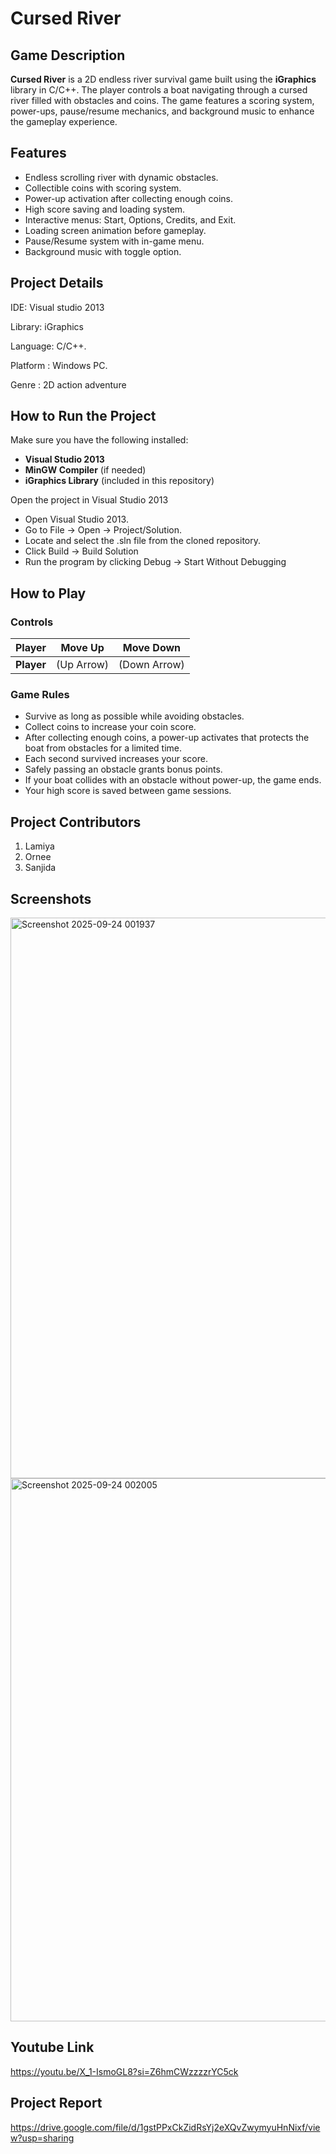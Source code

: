 # Cursed River

## Game Description

**Cursed River** is a 2D endless river survival game built using the **iGraphics** library in C/C++. The player controls a boat navigating through a cursed river filled with obstacles and coins. The game features a scoring system, power-ups, pause/resume mechanics, and background music to enhance the gameplay experience.

## Features
- Endless scrolling river with dynamic obstacles.
- Collectible coins with scoring system.
- Power-up activation after collecting enough coins.
- High score saving and loading system.
- Interactive menus: Start, Options, Credits, and Exit.
- Loading screen animation before gameplay.
- Pause/Resume system with in-game menu.
- Background music with toggle option.


## Project Details
IDE: Visual studio 2013

Library: iGraphics

Language: C/C++.

Platform : Windows PC.

Genre : 2D action adventure


## How to Run the Project

Make sure you have the following installed:
- **Visual Studio 2013**
- **MinGW Compiler** (if needed)
- **iGraphics Library** (included in this repository)


Open the project in Visual Studio 2013
- Open Visual Studio 2013.
- Go to File → Open → Project/Solution.
- Locate and select the .sln file from the cloned repository.
- Click Build → Build Solution
- Run the program by clicking Debug → Start Without Debugging


## How to Play

### **Controls**
| Player       | Move Up | Move Down |
|-------------|----------|-----------|
| **Player** |  (Up Arrow)      | (Down Arrow)       | 



### **Game Rules**

- Survive as long as possible while avoiding obstacles.
- Collect coins to increase your coin score.
- After collecting enough coins, a power-up activates that protects the boat from obstacles for a limited time.
- Each second survived increases your score.
- Safely passing an obstacle grants bonus points.
- If your boat collides with an obstacle without power-up, the game ends.
- Your high score is saved between game sessions.

## Project Contributors

1. Lamiya
2. Ornee
3. Sanjida


## Screenshots

<img width="1491" height="897" alt="Screenshot 2025-09-24 001937" src="https://github.com/user-attachments/assets/0f296972-7258-4011-8dec-c8e617f2f2aa" />


<img width="1490" height="869" alt="Screenshot 2025-09-24 002005" src="https://github.com/user-attachments/assets/cd52a9a7-75d1-444e-a6fe-e482647a301a" />


## Youtube Link
https://youtu.be/X_1-IsmoGL8?si=Z6hmCWzzzzrYC5ck

## Project Report
https://drive.google.com/file/d/1gstPPxCkZidRsYj2eXQvZwymyuHnNixf/view?usp=sharing

